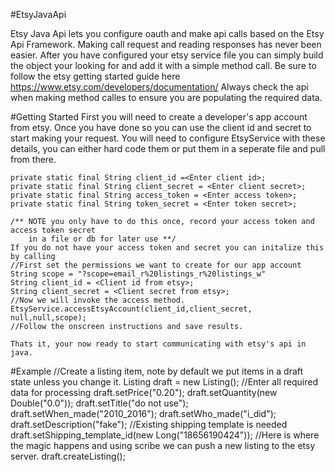 #EtsyJavaApi

Etsy Java Api lets you configure oauth and make api calls based on the Etsy Api Framework.
Making call request and reading responses has never been easier. After you have configured your etsy service file you can simply build the object your looking for and add it with a simple method call.
Be sure to follow the etsy getting started guide here https://www.etsy.com/developers/documentation/
Always check the api when making method calles to ensure you are populating the required data.


#Getting Started
	First you will need to create a developer's app account from etsy. 
	Once you have done so you can use the client id and secret to start making your request. 
	You will need to configure EtsyService with these details, you can either hard 
	code them or put them in a seperate file and pull from there.
	
	private static final String client_id =<Enter client id>;
	private static final String client_secret = <Enter client secret>;
	private static final String access_token = <Enter access token>;
	private static final String token_secret = <Enter token secret>;
	
	/** NOTE you only have to do this once, record your access token and access token secret 
	    in a file or db for later use **/
	If you do not have your access token and secret you can initalize this by calling
	//First set the permissions we want to create for our app account
	String scope = "?scope=email_r%20listings_r%20listings_w"
	String client_id = <Client id from etsy>;
	String client_secret = <Client secret from etsy>;
	//Now we will invoke the access method.
	EtsyService.accessEtsyAccount(client_id,client_secret, null,null,scope);
	//Follow the onscreen instructions and save results.
	
	Thats it, your now ready to start communicating with etsy's api in java.
	

#Example 
		//Create a listing item, note by default we put items in a draft state unless you change it.
		Listing draft = new Listing();
		//Enter all required data for processing
		draft.setPrice("0.20");
		draft.setQuantity(new Double("0.0"));
		draft.setTitle("do not use");
		draft.setWhen_made("2010_2016");
		draft.setWho_made("i_did");
		draft.setDescription("fake");
		//Existing shipping template is needed
		draft.setShipping_template_id(new Long("18656190424"));
		//Here is where the magic happens and using scribe we can push a new listing to the etsy server.
		draft.createListing();
